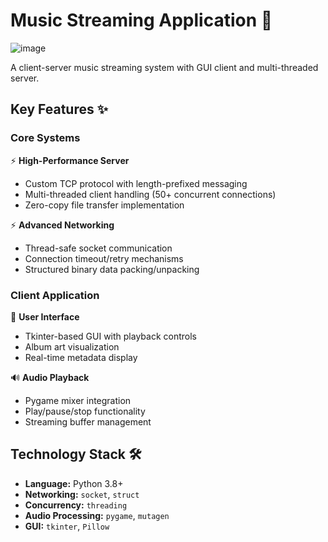 # Music Streaming Application 🎵
![image](https://github.com/user-attachments/assets/2ea3776e-95a6-4778-8c64-ba3e2bbb7085)


A client-server music streaming system with GUI client and multi-threaded server.

## Key Features ✨

### Core Systems 
⚡ **High-Performance Server**
- Custom TCP protocol with length-prefixed messaging
- Multi-threaded client handling (50+ concurrent connections)
- Zero-copy file transfer implementation

⚡ **Advanced Networking**
- Thread-safe socket communication
- Connection timeout/retry mechanisms
- Structured binary data packing/unpacking

### Client Application 
🎨 **User Interface**
- Tkinter-based GUI with playback controls
- Album art visualization
- Real-time metadata display

🔊 **Audio Playback**
- Pygame mixer integration
- Play/pause/stop functionality
- Streaming buffer management

## Technology Stack 🛠️
- **Language:** Python 3.8+
- **Networking:** `socket`, `struct`
- **Concurrency:** `threading`
- **Audio Processing:** `pygame`, `mutagen`
- **GUI:** `tkinter`, `Pillow`
